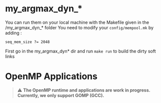 # my_argmax_dyn_*
You can run them on your local machine with the Makefile given in the /my_argmax_dyn_* folder
You need to modify your `config/mempool.mk` by adding :
```
seq_mem_size ?= 2048
```
First go in the my_argmax_dyn* dir and run `make run` to build the dirty soft links

# OpenMP Applications

> :warning: **The OpenMP runtime and applications are work in progress. Currently, we only support GOMP (GCC).**
